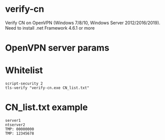 # verify-cn
Verify CN on OpenVPN (Windows 7/8/10, Windows Server 2012/2016/2019).
Need to install .net Framework 4.6.1 or more


# OpenVPN server params
# Whitelist
 ```
script-security 2
tls-verify "verify-cn.exe CN_list.txt"
```

# CN_list.txt example
```
server1
ntserver2
TMP: 00000000
TMP: 12345678
```
